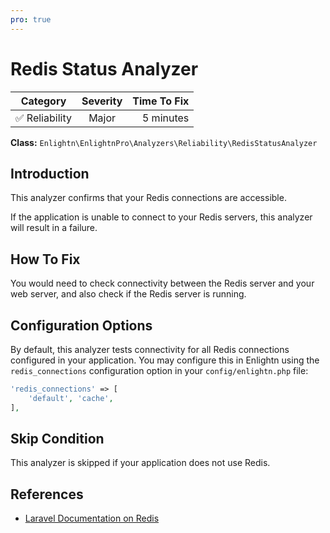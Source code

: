 ```yaml
---
pro: true
---
```


# Redis Status Analyzer <Badge text="PRO" type="tip"/>

| Category       | Severity   | Time To Fix  |
| -------------  |:----------:| ------------:|
| :white_check_mark: Reliability | Major | 5 minutes   |

**Class:** `Enlightn\EnlightnPro\Analyzers\Reliability\RedisStatusAnalyzer`

## Introduction

This analyzer confirms that your Redis connections are accessible.

If the application is unable to connect to your Redis servers, this analyzer will result in a failure.

## How To Fix

You would need to check connectivity between the Redis server and your web server, and also check if the Redis server is running.

## Configuration Options

By default, this analyzer tests connectivity for all Redis connections configured in your application. You may configure this in Enlightn using the `redis_connections` configuration option in your `config/enlightn.php` file:

```php
'redis_connections' => [
    'default', 'cache',  
],
```

## Skip Condition

This analyzer is skipped if your application does not use Redis.

## References

- [Laravel Documentation on Redis](https://laravel.com/docs/redis)